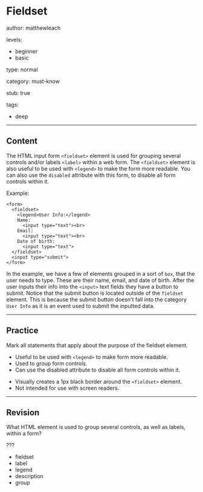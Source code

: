 # Fieldset
author: matthewleach

levels:
  - beginner
  - basic

type: normal

category: must-know

stub: true

tags:
  - deep


---
## Content

The HTML input form `<fieldset>` element is used for grouping several controls and/or labels `<label>` within a web form.
The `<fieldset>` element is also useful to be used with `<legend>` to make the form more readable.
You can also use the `disabled` attribute with this form, to disable all form controls within it.

Example:
```
<form>
  <fieldset>
    <legend>User Info:</legend>
    Name: 
      <input type="text"><br>
    Email:
      <input type="text"><br>
    Date of birth: 
      <input type="text">
  </fieldset>
  <input type="submit">
</form>
```

In the example, we have a few of elements grouped in a sort of `box`, that the user needs to type. These are their name, email, and date of birth. After the user inputs their info into the `<input>` text fields they have a button to submit. Notice that the submit button is located outside of the `fieldset` element. This is because the submit button doesn't fall into the category `User Info` as it is an event used to submit the inputted data.

---
## Practice

Mark all statements that apply about the purpose of the fieldset element.

+ Useful to be used with `<legend>` to make form more readable.
+ Used to group form controls.
+ Can use the disabled attribute to disable all form controls within it.
- Visually creates a 1px black border around the `<fieldset>` element.
- Not intended for use with screen readers.

---
## Revision

What HTML element is used to group several controls, as well as labels, within a form?

???

* fieldset
* label
* legend
* description
* group
